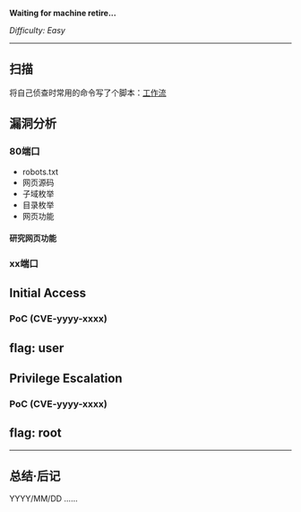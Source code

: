 **Waiting for machine retire...**

*Difficulty: Easy*

---

## 扫描

将自己侦查时常用的命令写了个脚本：[工作流](./HTB-Busqueda.md#workflow-scan)

## 漏洞分析



### 80端口

- robots.txt
- 网页源码
- 子域枚举
- 目录枚举
- 网页功能

#### 研究网页功能

### xx端口



## Initial Access

### PoC (CVE-yyyy-xxxx)


## flag: user





## Privilege Escalation

### PoC (CVE-yyyy-xxxx)


## flag: root


---

## 总结·后记

YYYY/MM/DD
……